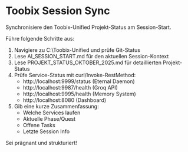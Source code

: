 # Toobix Session Sync

Synchronisiere den Toobix-Unified Projekt-Status am Session-Start.

Führe folgende Schritte aus:

1. Navigiere zu C:\Toobix-Unified und prüfe Git-Status
2. Lese AI_SESSION_START.md für den aktuellen Session-Kontext
3. Lese PROJEKT_STATUS_OKTOBER_2025.md für detaillierten Projekt-Status
4. Prüfe Service-Status mit curl/Invoke-RestMethod:
   - http://localhost:9999/status (Eternal Daemon)
   - http://localhost:9987/health (Groq API)
   - http://localhost:9995/health (Memory System)
   - http://localhost:8080 (Dashboard)
5. Gib eine kurze Zusammenfassung:
   - Welche Services laufen
   - Aktuelle Phase/Quest
   - Offene Tasks
   - Letzte Session Info

Sei prägnant und strukturiert!
